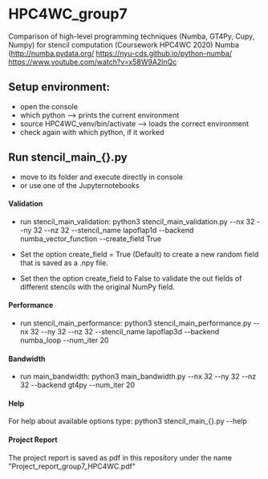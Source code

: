 # HPC4WC_group7
Comparison of high-level programming techniques (Numba, GT4Py, Cupy, Numpy) for stencil computation (Coursework HPC4WC 2020)
Numba (http://numba.pydata.org/ 
https://nyu-cds.github.io/python-numba/
https://www.youtube.com/watch?v=x58W9A2lnQc 

## Setup environment:
- open the console
- which python --> prints the current environment
- source HPC4WC_venv/bin/activate --> loads the correct environment
- check again with which python, if it worked

## Run stencil_main_{}.py
- move to its folder and execute directly in console
- or use one of the Jupyternotebooks

#### Validation
- run stencil_main_validation:
python3 stencil_main_validation.py --nx 32 --ny 32 --nz 32 --stencil_name lapoflap1d --backend numba_vector_function --create_field True

- Set the option create_field = True (Default) to create a new random field that is saved as a .npy file.
- Set then the option create_field to False to validate the out fields of different stencils with the original NumPy field.

#### Performance
- run stencil_main_performance:
python3 stencil_main_performance.py --nx 32 --ny 32 --nz 32 --stencil_name lapoflap3d --backend numba_loop --num_iter 20

#### Bandwidth
- run main_bandwidth:
python3 main_bandwidth.py --nx 32 --ny 32 --nz 32 --backend gt4py --num_iter 20


#### Help
For help about available options type: 
python3 stencil_main_{}.py --help

#### Project Report
The project report is saved as pdf in this repository under the name "Project_report_group7_HPC4WC.pdf"


  
